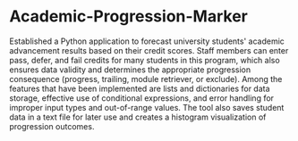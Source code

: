 # Academic-Progression-Marker

Established a Python application to forecast university students' academic advancement results based on their credit scores. Staff members can enter pass, defer, and fail credits for many students in this program, which also ensures data validity and determines the appropriate progression consequence (progress, trailing, module retriever, or exclude). Among the features that have been implemented are lists and dictionaries for data storage, effective use of conditional expressions, and error handling for improper input types and out-of-range values. The tool also saves student data in a text file for later use and creates a histogram visualization of progression outcomes.

